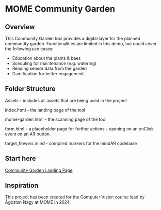 # MOME Community Garden
## Overview
This Community Garden tool provides a digital layer for the planned communtity garden. Functionalities are limited in this demo, but could cover the following use cases:

* Education about the plants & bees
* Sceduling for maintenance (e.g. watering)
* Reading sensor data from the garden
* Gamification for better engagement


## Folder Structure

Assets - includes all assets that are being used in the project

index.html - the landing page of the tool

mome-garden.html - the scanning page of the tool

form.html - a placeholder page for further actions - opening on an onClick event on an AR button.

target_flowers.mind - compiled markers for the mindAR codebase

## Start here

[Community Garden Landing Page](https://pereviki.github.io/semantic-vision/007_augmented_reality_image_tracking/community-garden/index.html)


## Inspiration
This project has been created for the Computer Vision course lead by Ágoston Nagy at MOME in 2024.